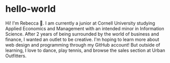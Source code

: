 # hello-world

Hi! I'm Rebecca 👋. I am currently a junior at Cornell University studying Applied Economics and Management with an intended minor in Information Science. After 2 years of being surrounded by the world of business and finance, I wanted an outlet to be creative. I'm hoping to learn more about web design and programming through my GitHub account! But outside of learning, I love to dance, play tennis, and browse the sales section at Urban Outfitters. 
